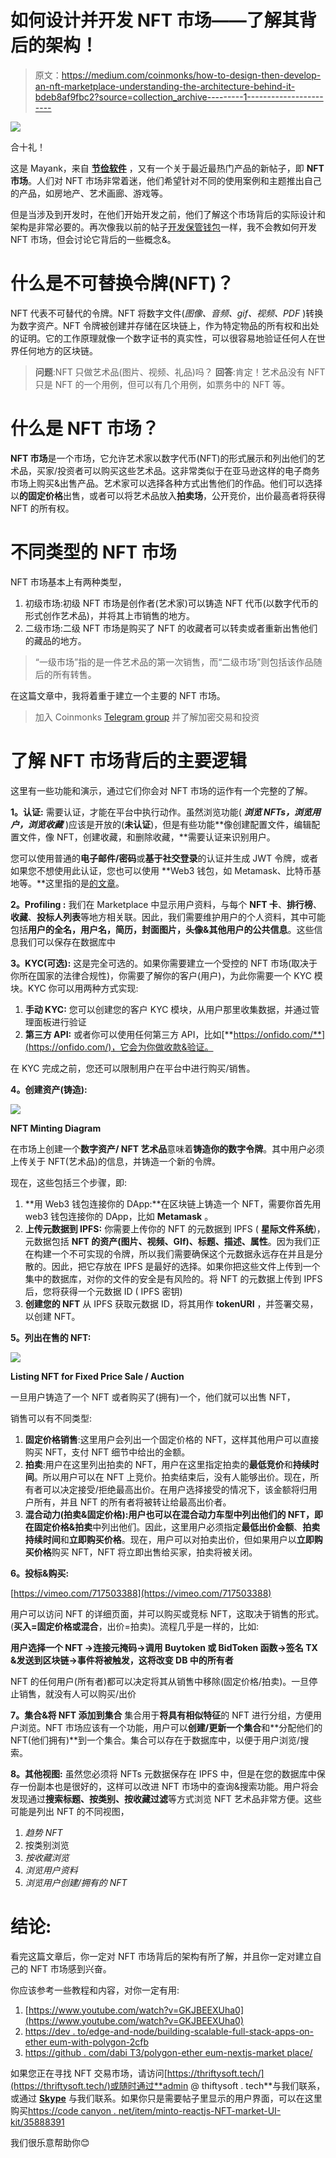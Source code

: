 # 如何设计并开发 NFT 市场——了解其背后的架构！

> 原文：<https://medium.com/coinmonks/how-to-design-then-develop-an-nft-marketplace-understanding-the-architecture-behind-it-bdeb8af9fbc2?source=collection_archive---------1----------------------->

![](img/8ef25b9912e2057e58492dcfa13e35fb.png)

合十礼！

这是 Mayank，来自 [**节俭软件**](https://thriftysoft.tech/) ，又有一个关于最近最热门产品的新帖子，即 **NFT 市场**。人们对 NFT 市场非常着迷，他们希望针对不同的使用案例和主题推出自己的产品，如房地产、艺术画廊、游戏等。

但是当涉及到开发时，在他们开始开发之前，他们了解这个市场背后的实际设计和架构是非常必要的。再次像我以前的帖子[开发保管钱包](/coinmonks/how-to-develop-a-custodial-wallet-for-cryptocurrencies-f86fd5a0813a)一样，我不会教如何开发 NFT 市场，但会讨论它背后的一些概念&。

# 什么是不可替换令牌(NFT)？

NFT 代表不可替代的令牌。NFT 将数字文件(*图像、音频、gif、视频、PDF* )转换为数字资产。NFT 令牌被创建并存储在区块链上，作为特定物品的所有权和出处的证明。它的工作原理就像一个数字证书的真实性，可以很容易地验证任何人在世界任何地方的区块链。

> **问题**:NFT 只做艺术品(图片、视频、礼品)吗？
> **回答**:肯定！艺术品没有 NFT 只是 NFT 的一个用例，但可以有几个用例，如票务中的 NFT 等。

# 什么是 NFT 市场？

**NFT 市场**是一个市场，它允许艺术家以数字代币(NFT)的形式展示和列出他们的艺术品，买家/投资者可以购买这些艺术品。这非常类似于在亚马逊这样的电子商务市场上购买&出售产品。艺术家可以选择各种方式出售他们的作品。他们可以选择以**的固定价格**出售，或者可以将艺术品放入**拍卖场**，公开竞价，出价最高者将获得 NFT 的所有权。

# **不同类型的 NFT 市场**

NFT 市场基本上有两种类型，

1.  初级市场:初级 NFT 市场是创作者(艺术家)可以铸造 NFT 代币(以数字代币的形式创作艺术品)，并将其上市销售的地方。
2.  二级市场:二级 NFT 市场是购买了 NFT 的收藏者可以转卖或者重新出售他们的藏品的地方。

> “一级市场”指的是一件艺术品的第一次销售，而“二级市场”则包括该作品随后的所有转售。

在这篇文章中，我将着重于建立一个主要的 NFT 市场。

> 加入 Coinmonks [Telegram group](https://t.me/joinchat/Trz8jaxd6xEsBI4p) 并了解加密交易和投资

# **了解 NFT 市场背后的主要逻辑**

这里有一些功能和演示，通过它们你会对 NFT 市场的运作有一个完整的了解。

**1。认证:** 需要认证，才能在平台中执行动作。虽然浏览功能( ***浏览 NFTs，浏览用户，浏览收藏*** )应该是开放的(**未认证**)，但是有些功能**像创建配置文件，编辑配置文件，像 NFT，创建收藏，和删除收藏，**需要认证来识别用户。

您可以使用普通的**电子邮件/密码**或**基于社交登录**的认证并生成 JWT 令牌，或者如果您不想使用此认证，您也可以使用 **Web3 钱包，如 Metamask、比特币基地等。**这里指的是[的文章](https://www.toptal.com/ethereum/one-click-login-flows-a-metamask-tutorial)。

**2。Profiling :** 我们在 Marketplace 中显示用户资料，与每个 **NFT 卡**、**排行榜**、**收藏**、**投标人列表**等地方相关联。因此，我们需要维护用户的个人资料，其中可能包括**用户的全名，用户名，简历，封面图片，头像&其他用户的公共信息**。这些信息我们可以保存在数据库中

**3。KYC(可选):** 这是完全可选的。如果你需要建立一个受控的 NFT 市场(取决于你所在国家的法律合规性)，你需要了解你的客户(用户)，为此你需要一个 KYC 模块。KYC 你可以用两种方式实现:

1.  **手动 KYC:** 您可以创建您的客户 KYC 模块，从用户那里收集数据，并通过管理面板进行验证
2.  **第三方 API:** 或者你可以使用任何第三方 API，比如[**https://onfido.com/**](https://onfido.com/)，它会为你做收款&验证。

在 KYC 完成之前，您还可以限制用户在平台中进行购买/销售。

**4。创建资产(铸造):**

![](img/f9fb731e48f22a0e319f252c68b15b84.png)

**NFT Minting Diagram**

在市场上创建一个**数字资产/ NFT 艺术品**意味着**铸造你的数字令牌**。其中用户必须上传关于 NFT(艺术品)的信息，并铸造一个新的令牌。

现在，这些包括三个步骤，即:

1.  **用 Web3 钱包连接你的 DApp:**在区块链上铸造一个 NFT，需要你首先用 web3 钱包连接你的 DApp，比如 **Metamask** 。
2.  **上传元数据到 IPFS:** 你需要上传你的 NFT 的元数据到 IPFS ( **星际文件系统**)，元数据包括 **NFT 的资产(图片、视频、GIf)、标题、描述、属性**。因为我们正在构建一个不可实现的令牌，所以我们需要确保这个元数据永远存在并且是分散的。因此，把它存放在 IPFS 是最好的选择。如果你把这些文件上传到一个集中的数据库，对你的文件的安全是有风险的。将 NFT 的元数据上传到 IPFS 后，您将获得一个元数据 ID ( IPFS 密钥)
3.  **创建您的 NFT** 从 IPFS 获取元数据 ID，将其用作 **tokenURI** ，并签署交易，以创建 NFT。

**5。列出在售的 NFT:**

![](img/6e432b6aa7794900591c0cab0cdbf906.png)

**Listing NFT for Fixed Price Sale / Auction**

一旦用户铸造了一个 NFT 或者购买了(拥有)一个，他们就可以出售 NFT，

销售可以有不同类型:

1.  **固定价格销售**:这里用户会列出一个固定价格的 NFT，这样其他用户可以直接购买 NFT，支付 NFT 细节中给出的金额。
2.  **拍卖**:用户在这里列出拍卖的 NFT，用户在这里指定拍卖的**最低竞价**和**持续时间**。所以用户可以在 NFT 上竞价。拍卖结束后，没有人能够出价。现在，所有者可以决定接受/拒绝最高出价。在用户选择接受的情况下，该金额将归用户所有，并且 NFT 的所有者将被转让给最高出价者。
3.  **混合动力(拍卖&固定价格):**用户也可以在混合动力车型中列出他们的 NFT，即在**固定价格&拍卖**中列出他们。因此，这里用户必须指定**最低出价金额**、**拍卖持续时间**和**立即购买价格**。现在，用户可以对拍卖出价，但如果用户以**立即购买价格**购买 NFT，NFT 将立即出售给买家，拍卖将被关闭。

**6。投标&购买:**

[https://vimeo.com/717503388](https://vimeo.com/717503388)

用户可以访问 NFT 的详细页面，并可以购买或竞标 NFT，这取决于销售的形式。(**买入=固定价格或混合**，出价=拍卖)。流程几乎是一样的，比如:

**用户选择一个 NFT →连接元掩码→调用 Buytoken 或 BidToken 函数→签名 TX &发送到区块链→事件将被触发，这将改变 DB 中的所有者**

NFT 的任何用户(所有者)都可以决定将其从销售中移除(固定价格/拍卖)。一旦停止销售，就没有人可以购买/出价

**7。集合&将 NFT 添加到集合** 集合用于**将具有相似特征**的 NFT 进行分组，方便用户浏览。NFT 市场应该有一个功能，用户可以**创建/更新一个集合**和**分配他们的 NFT(他们拥有)**到一个集合。集合可以存在于数据库中，以便于用户浏览/搜索。

**8。其他视图:** 虽然您必须将 NFTs 元数据保存在 IPFS 中，但是在您的数据库中保存一份副本也是很好的，这样可以改进 NFT 市场中的查询&搜索功能。用户将会发现通过**搜索标题、按类别、按收藏过滤**等方式浏览 NFT 艺术品非常方便。这些可能是列出 NFT 的不同视图，

1.  *趋势 NFT*
2.  按类别浏览
3.  *按收藏浏览*
4.  *浏览用户资料*
5.  *浏览用户创建/拥有的 NFT*

# **结论:**

看完这篇文章后，你一定对 NFT 市场背后的架构有所了解，并且你一定对建立自己的 NFT 市场感到兴奋。

你应该参考一些教程和内容，对你一定有用:

1.  [https://www.youtube.com/watch?v=GKJBEEXUha0](https://www.youtube.com/watch?v=GKJBEEXUha0)
2.  [https://dev . to/edge-and-node/building-scalable-full-stack-apps-on-ether eum-with-polygon-2cfb](https://dev.to/edge-and-node/building-scalable-full-stack-apps-on-ethereum-with-polygon-2cfb)
3.  [https://github . com/dabi T3/polygon-ether eum-nextjs-market place/](https://github.com/dabit3/polygon-ethereum-nextjs-marketplace/)

如果您正在寻找 NFT 交易市场，请访问[https://thriftysoft.tech/](https://thriftysoft.tech/)或随时通过**admin @ thiftysoft . tech**与我们联系，或通过 [**Skype**](https://join.skype.com/invite/lrSe4UlrOeeh) 与我们联系。如果你只是需要帖子里显示的用户界面，可以在这里购买[https://code canyon . net/item/minto-reactjs-NFT-market-UI-kit/35888391](https://codecanyon.net/item/minto-reactjs-nft-marketplace-ui-kit/35888391)

我们很乐意帮助你😊